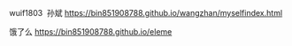 wuif1803  孙斌
https://bin851908788.github.io/wangzhan/myselfindex.html

饿了么  https://bin851908788.github.io/eleme

